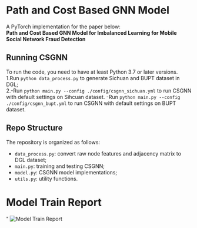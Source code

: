 # Path and Cost Based GNN Model

A PyTorch implementation for the paper below:  
**Path and Cost Based GNN Model for Imbalanced Learning for Mobile Social Network Fraud Detection**

## Running CSGNN

To run the code, you need to have at least Python 3.7 or later versions.  
1.Run `python data_process.py` to generate Sichuan and BUPT dataset in DGL;  
2.-Run `python main.py --config ./config/csgnn_sichuan.yml` to run CSGNN with default settings on Sihcuan dataset.
-Run `python main.py --config ./config/csgnn_bupt.yml` to run CSGNN with default settings on BUPT dataset.   

## Repo Structure
The repository is organized as follows:
- `data_process.py`: convert raw node features and adjacency matrix to DGL dataset;
- `main.py`:  training and testing CSGNN;
- `model.py`: CSGNN model implementations;
- `utils.py`: utility functions.  

# Model Train Report

"
![Model Train Report]("Report.png")